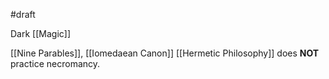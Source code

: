 #draft

Dark [[Magic]]

[[Nine Parables]], [[Iomedaean Canon]]
[[Hermetic Philosophy]] does **NOT** practice necromancy.

